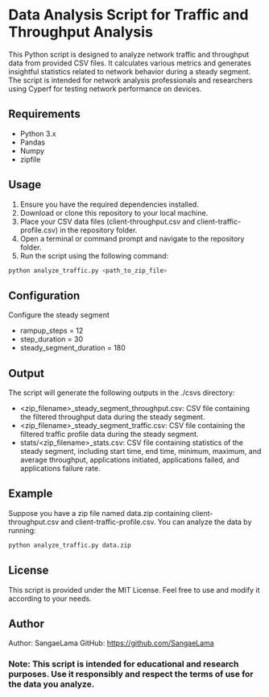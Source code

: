 # Data Analysis Script for Traffic and Throughput Analysis

This Python script is designed to analyze network traffic and throughput data from provided CSV files. It calculates various metrics and generates insightful statistics related to network behavior during a steady segment. The script is intended for network analysis professionals and researchers using Cyperf for testing network performance on devices.

## Requirements

- Python 3.x
- Pandas
- Numpy
- zipfile

## Usage

1. Ensure you have the required dependencies installed.
2. Download or clone this repository to your local machine.
3. Place your CSV data files (client-throughput.csv and client-traffic-profile.csv) in the repository folder.
4. Open a terminal or command prompt and navigate to the repository folder.
5. Run the script using the following command:

  ``` bash
  python analyze_traffic.py <path_to_zip_file>
```
## Configuration
Configure the steady segment
- rampup_steps = 12
- step_duration = 30
- steady_segment_duration = 180


## Output
The script will generate the following outputs in the ./csvs directory:

- <zip_filename>_steady_segment_throughput.csv: CSV file containing the filtered throughput data during the steady segment.
- <zip_filename>_steady_segment_traffic.csv: CSV file containing the filtered traffic profile data during the steady segment.
- stats/<zip_filename>_stats.csv: CSV file containing statistics of the steady segment, including start time, end time, minimum, maximum, and average throughput, applications initiated, applications failed, and applications failure rate.

## Example
Suppose you have a zip file named data.zip containing client-throughput.csv and client-traffic-profile.csv. You can analyze the data by running:
```bash
python analyze_traffic.py data.zip
```
## License
This script is provided under the MIT License. Feel free to use and modify it according to your needs.

## Author
Author: SangaeLama
GitHub: https://github.com/SangaeLama

### Note: This script is intended for educational and research purposes. Use it responsibly and respect the terms of use for the data you analyze.


